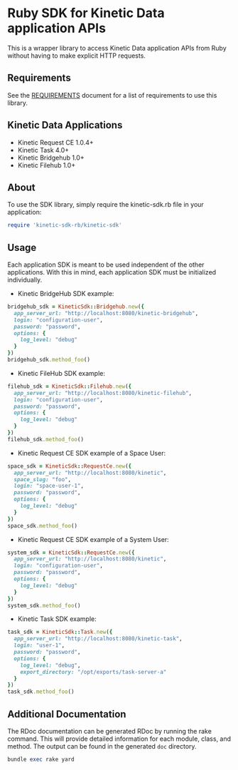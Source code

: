 # Ruby SDK for Kinetic Data application APIs

This is a wrapper library to access Kinetic Data application APIs from Ruby without having to make explicit HTTP requests.

## Requirements

See the [REQUIREMENTS](/REQUIREMENTS.md) document for a list of requirements to use this library.

## Kinetic Data Applications

- Kinetic Request CE 1.0.4+
- Kinetic Task 4.0+
- Kinetic Bridgehub 1.0+
- Kinetic Filehub 1.0+

## About

To use the SDK library, simply require the kinetic-sdk.rb file in your application:

```ruby
require 'kinetic-sdk-rb/kinetic-sdk'
```

## Usage

Each application SDK is meant to be used independent of the other applications. With this in mind, each application SDK must be initialized individually.

- Kinetic BridgeHub SDK example:

```ruby
bridgehub_sdk = KineticSdk::Bridgehub.new({
  app_server_url: "http://localhost:8080/kinetic-bridgehub",
  login: "configuration-user",
  password: "password",
  options: {
    log_level: "debug"
  }
})
bridgehub_sdk.method_foo()
```

- Kinetic FileHub SDK example:

```ruby
filehub_sdk = KineticSdk::Filehub.new({
  app_server_url: "http://localhost:8080/kinetic-filehub",
  login: "configuration-user",
  password: "password",
  options: {
    log_level: "debug"
  }
})
filehub_sdk.method_foo()
```

- Kinetic Request CE SDK example of a Space User:

```ruby
space_sdk = KineticSdk::RequestCe.new({
  app_server_url: "http://localhost:8080/kinetic",
  space_slug: "foo",
  login: "space-user-1",
  password: "password",
  options: {
    log_level: "debug"
  }
})
space_sdk.method_foo()
```

- Kinetic Request CE SDK example of a System User:

```ruby
system_sdk = KineticSdk::RequestCe.new({
  app_server_url: "http://localhost:8080/kinetic",
  login: "configuration-user",
  password: "password",
  options: {
    log_level: "debug"
  }
})
system_sdk.method_foo()
```

- Kinetic Task SDK example:

```ruby
task_sdk = KineticSdk::Task.new({
  app_server_url: "http://localhost:8080/kinetic-task",
  login: "user-1",
  password: "password",
  options: {
    log_level: "debug",
    export_directory: "/opt/exports/task-server-a"
  }
})
task_sdk.method_foo()
```

## Additional Documentation

The RDoc documentation can be generated RDoc by running the rake command.  This will provide detailed information for each module, class, and method.  The output can be found in the generated `doc` directory.

```ruby
bundle exec rake yard
```
